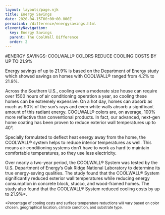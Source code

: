 ```yaml
---
layout: layouts/page.njk
title: Energy Savings
date: 2020-04-15T00:00:00.000Z
permalink: /difference/energysavings.html
eleventyNavigation:
  key: Energy Savings
  parent: The CoolWall Difference
  order: 2
---
```


#ENERGY SAVINGS: COOLWALL&reg; COLORS REDUCE COOLING COSTS BY UP TO 21.9%

Energy savings of up to 21.9% is based on the Department of Energy study which showed savings on homes with COOLWALL&reg; ranged from 4.2% to 21.9%. 

Across the Southern U.S., cooling even a moderate size house can require over 1500 hours of air conditioning operation a year, so cooling these homes can be extremely expensive. On a hot day, homes can absorb as much as 90% of the sun’s rays and even white walls absorb a significant amount of this radiant energy. COOLWALL&reg; colors are, on average, 100% more reflective than conventional products. In fact, our advanced, next-gen home coating has been proven to reduce exterior wall temperatures up to 40°. 

Specially formulated to deflect heat energy away from the home, the COOLWALL&reg; system helps to reduce interior temperatures as well. This means air conditioning systems don’t have to work as hard to maintain comfortable temperatures, so they use less electricity. 

Over nearly a two-year period, the COOLWALL&reg; System was tested by the U.S. Department of Energy’s Oak Ridge National Laboratory to determine its true energy-saving qualities. The study found that the COOLWALL&reg; System significantly reduced exterior wall temperatures while reducing energy consumption in concrete block, stucco, and wood-framed homes. The study also found that the COOLWALL&reg; System reduced cooling costs by up to 21.9%*. 

<small>*Percentage of cooling costs and surface temperature reductions will vary based on color chosen, geographical location, climate condition, and substrate type. </small>
